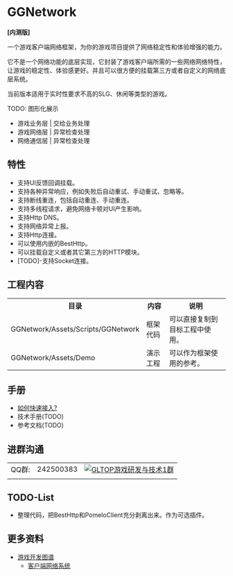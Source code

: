 # GGNetwork

**[内测版]**

一个游戏客户端网络框架，为你的游戏项目提供了网络稳定性和体验增强的能力。

它不是一个网络功能的底层实现，它封装了游戏客户端所需的一些网络网络特性，让游戏的稳定性、体验感更好。并且可以很方便的挂载第三方或者自定义的网络底层系统。

当前版本适用于实时性要求不高的SLG、休闲等类型的游戏。

TODO: 图形化展示
* 游戏业务层 | 交给业务处理
* 游戏网络层 | 异常检查处理
* 网络通信层 | 异常检查处理

## 特性
* 支持UI反馈回调挂载。
* 支持各种异常响应，例如失败后自动重试、手动重试、忽略等。
* 支持断线重连，包括自动重连、手动重连。
* 支持多线程请求，避免网络卡顿对UI产生影响。
* 支持Http DNS。
* 支持网络异常上报。
* 支持Http连接。
* 可以使用内嵌的BestHttp。
* 可以挂载自定义或者其它第三方的HTTP模块。
* [TODO]-支持Socket连接。

## 工程内容
<table>
    <tr><th>目录</th><th>内容</th><th>说明</th></tr>
    <tr>
        <td>GGNetwork/Assets/Scripts/GGNetwork</td>
        <td>框架代码</td>
        <td>可以直接复制到目标工程中使用。</td>
    </tr>
    <tr>
        <td>GGNetwork/Assets/Demo</td>
        <td>演示工程</td>
        <td>可以作为框架使用的参考。</td>
    </tr>
</table>

## 手册 
* [如何快速接入?](/documents/quickstart.md)
* 技术手册(TODO)
* 参考文档(TODO)

## 进群沟通
|  |  | |
| --- | -------- | -------- |
| QQ群: | 242500383 | [![GLTOP游戏研发与技术1群](https://pub.idqqimg.com/wpa/images/group.png)](https://qm.qq.com/cgi-bin/qm/qr?k=fy4Z65nE-5Jd1ay8FkJpDc9iPJyW3d38&jump_from=webapi) |
|  |  | |

## TODO-List
* 整理代码，把BestHttp和PomeloClient充分剥离出来。作为可选插件。

## 更多资料
* [游戏开发图谱](https://github.com/gonglei007/GameDevMind)
  * [客户端网络系统](https://github.com/gonglei007/GameDevMind/blob/main/mds/3.1.4.%E5%AE%A2%E6%88%B7%E7%AB%AF%E7%BD%91%E7%BB%9C%E7%B3%BB%E7%BB%9F.md)

